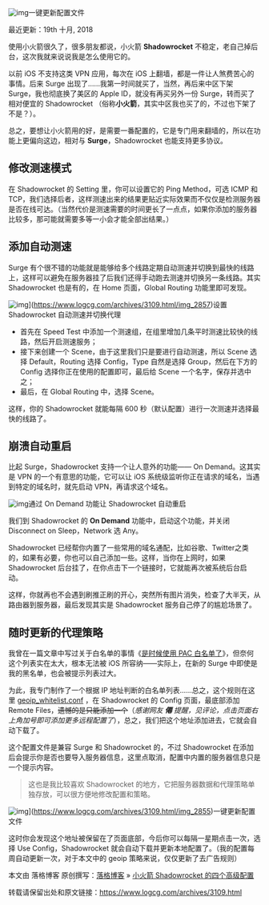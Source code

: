 ![img](../../../#ImageAssets/IMG_2855.jpg)一键更新配置文件

最近更新：19th 十月, 2018

使用小火箭很久了，很多朋友都说，小火箭 **Shadowrocket** 不稳定，老自己掉后台，这次我就来说说我是怎么使用它的。

以前 iOS 不支持这类 VPN 应用，每次在 iOS 上翻墙，都是一件让人煞费苦心的事情。后来 Surge 出现了……我第一时间就买了，当然，再后来中区下架 Surge，我也彻底换了美区的 Apple ID，就没有再买另外一份 Surge，转而买了相对便宜的 Shadowrocket （俗称**小火箭**，其实中区我也买了的，不过也下架了不是？）。

总之，要想让小火箭用的好，是需要一番配置的，它是专门用来翻墙的，所以在功能上更偏向这边，相对与 **Surge**，Shadowrocket 也能支持更多协议。

## 修改测速模式

在 Shadowrocket 的 Setting 里，你可以设置它的 Ping Method，可选 ICMP 和 TCP，我们选择后者，这样测速出来的结果更贴近实际效果而不仅仅是检测服务器是否在线可达。（当然代价是测速需要的时间更长了一点点，如果你添加的服务器比较多，那可能就需要多等一小会才能全部出结果。）

## 添加自动测速

Surge 有个很不错的功能就是能够给多个线路定期自动测速并切换到最快的线路上，这样可以避免在服务器挂了后我们还得手动跑去测速并切换另一条线路。其实 Shadowrocket 也是有的，在 Home 页面，Global Routing 功能里即可发现。

![img](../../../#ImageAssets/IMG_2857-1587988958850.png)](https://www.logcg.com/archives/3109.html/img_2857)设置 Shadowrocket 自动测速并切换代理

- 首先在 Speed Test 中添加一个测速组，在组里增加几条平时测速比较快的线路，然后开启测速服务；
- 接下来创建一个 Scene，由于这里我们只是要进行自动测速，所以 Scene 选择 Default，Routing 选择 Config，Type 自然是选择 Group，然后在下方的 Config 选择你正在使用的配置即可，最后给 Scene 一个名字，保存并选中之；
- 最后，在 Global Routing 中，选择 Scene。

这样，你的 Shadowrocket 就能每隔 600 秒（默认配置）进行一次测速并选择最快的线路了。

## 崩溃自动重启

比起 Surge，Shadowrocket 支持一个让人意外的功能—— On Demand。这其实是 VPN 的一个有意思的功能，它可以让 iOS 系统级监听你正在请求的域名，当遇到特定的域名时，就先启动 VPN，再请求这个域名。

![img](../../../#ImageAssets/IMG_2856.jpg)通过 On Demand 功能让 Shadowrocket 自动重启

我们到 Shadowrocket 的 **On Demand** 功能中，启动这个功能，并关闭 Disconnect on Sleep，Network 选 Any。

Shadowrocket 已经帮你内置了一些常用的域名通配，比如谷歌、Twitter之类的，如果有必要，你也可以自己添加一些。这样，当你在上网时，如果 Shadowrocket 后台挂了，在你点击下一个链接时，它就能再次被系统后台启动。

这样，你就再也不会遇到刷推正刷的开心，突然所有图片消失，检查了大半天，从路由器到服务器，最后发现其实是 Shadowrocket 服务自己停了的尴尬场景了。

## 随时更新的代理策略

我曾在一篇文章中写过关于白名单的事情《[是时候使用 PAC 白名单了](https://www.logcg.com/archives/1292.html)》，但奈何这个列表实在太大，根本无法被 iOS 所容纳——实际上，在新的 Surge 中即使是我的黑名单，也会被提示列表过大。

为此，我专门制作了一个根据 IP 地址判断的白名单列表……总之，这个规则在这里 [geoip_whitelist.conf](https://r0uter.github.io/ss.conf-for-surge/geoip_whitelist.conf) ，在 Shadowrocket 的 Config 页面，最底部添加 Remote Files，~~遗憾的是只能添加一个~~（*感谢网友 **僊** 提醒，见评论，点击页面右上角加号即可添加更多远程配置了*），总之，我们把这个地址添加进去，它就会自动下载了。

这个配置文件是兼容 Surge 和 Shadowrocket 的，不过 Shadowrocket 在添加后会提示你是否也要导入服务器信息，这里点取消，配置中内置的服务器信息只是一个提示内容。

> 这也是我比较喜欢 Shadowrocket 的地方，它把服务器数据和代理策略单独存放，可以很方便地修改配置和策略。

![img](../../../#ImageAssets/IMG_2855-1587989021598.jpg)](https://www.logcg.com/archives/3109.html/img_2855)一键更新配置文件

这时你会发现这个地址被保留在了页面底部，今后你可以每隔一星期点击一次，选择 Use Config，Shadowrocket 就会自动下载并更新本地配置了。（我的配置每周自动更新一次，对于本文中的 geoip 策略来说，仅仅更新了去广告规则）

 

本文由 落格博客 原创撰写：[落格博客](https://www.logcg.com/) » [小火箭 Shadowrocket 的四个高级配置](https://www.logcg.com/archives/3109.html)

转载请保留出处和原文链接：https://www.logcg.com/archives/3109.html